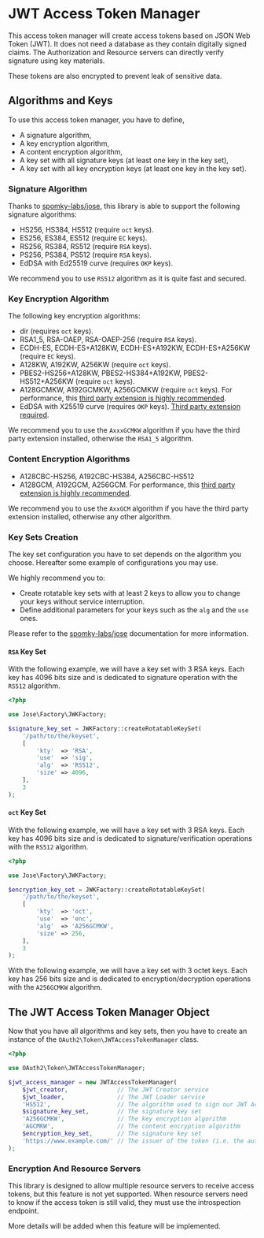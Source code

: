 # JWT Access Token Manager

This access token manager will create access tokens based on JSON Web Token (JWT).
It does not need a database as they contain digitally signed claims.
The Authorization and Resource servers can directly verify signature using key materials.

These tokens are also encrypted to prevent leak of sensitive data.

## Algorithms and Keys

To use this access token manager, you have to define,
- A signature algorithm,
- A key encryption algorithm,
- A content encryption algorithm,
- A key set with all signature keys (at least one key in the key set),
- A key set with all key encryption keys (at least one key in the key set).

### Signature Algorithm

Thanks to [spomky-labs/jose](https://github.com/Spomky-Labs/jose), this library is able to support the following signature algorithms:

* HS256, HS384, HS512 (require `oct` keys).
* ES256, ES384, ES512 (require `EC` keys).
* RS256, RS384, RS512 (require `RSA` keys).
* PS256, PS384, PS512 (require `RSA` keys).
* EdDSA with Ed25519 curve (requires `OKP` keys).

We recommend you to use `RS512` algorithm as it is quite fast and secured.

### Key Encryption Algorithm

The following key encryption algorithms:

* dir (requires `oct` keys).
* RSA1_5, RSA-OAEP, RSA-OAEP-256 (require `RSA` keys).
* ECDH-ES, ECDH-ES+A128KW, ECDH-ES+A192KW, ECDH-ES+A256KW (require `EC` keys).
* A128KW, A192KW, A256KW (require `oct` keys).
* PBES2-HS256+A128KW, PBES2-HS384+A192KW, PBES2-HS512+A256KW (require `oct` keys).
* A128GCMKW, A192GCMKW, A256GCMKW (require `oct` keys). For performance, this [third party extension is highly recommended](https://github.com/bukka/php-crypto).
* EdDSA with X25519 curve (requires `OKP` keys). [Third party extension required](https://github.com/encedo/php-curve25519-ext).

We recommend you to use the `AxxxGCMKW` algorithm if you have the third party extension installed, otherwise the `RSA1_5` algorithm.

### Content Encryption Algorithms

* A128CBC-HS256, A192CBC-HS384, A256CBC-HS512
* A128GCM, A192GCM, A256GCM. For performance, this [third party extension is highly recommended](https://github.com/bukka/php-crypto).

We recommend you to use the `AxxGCM` algorithm if you have the third party extension installed, otherwise any other algorithm.

### Key Sets Creation

The key set configuration you have to set depends on the algorithm you choose.
Hereafter some example of configurations you may use.

We highly recommend you to:
- Create rotatable key sets with at least 2 keys to allow you to change your keys without service interruption.
- Define additional parameters for your keys such as the `alg` and the `use` ones.

Please refer to the [spomky-labs/jose](https://github.com/Spomky-Labs/jose) documentation for more information.

#### `RSA` Key Set

With the following example, we will have a key set with 3 RSA keys.
Each key has 4096 bits size and is dedicated to signature operation with the `RS512` algorithm.

```php
<?php

use Jose\Factory\JWKFactory;

$signature_key_set = JWKFactory::createRotatableKeySet(
    '/path/to/the/keyset',
    [
        'kty'  => 'RSA',
        'use'  => 'sig',
        'alg'  => 'RS512',
        'size' => 4096,
    ],
    3
);
```

#### `oct` Key Set

With the following example, we will have a key set with 3 RSA keys.
Each key has 4096 bits size and is dedicated to signature/verification operations with the `RS512` algorithm.

```php
<?php

use Jose\Factory\JWKFactory;

$encryption_key_set = JWKFactory::createRotatableKeySet(
    '/path/to/the/keyset',
    [
        'kty'  => 'oct',
        'use'  => 'enc',
        'alg'  => 'A256GCMKW',
        'size' => 256,
    ],
    3
);
```

With the following example, we will have a key set with 3 octet keys.
Each key has 256 bits size and is dedicated to encryption/decryption operations with the `A256GCMKW` algorithm.

## The JWT Access Token Manager Object

Now that you have all algorithms and key sets, then you have to create an instance of the `OAuth2\Token\JWTAccessTokenManager` class.

```php
<?php

use OAuth2\Token\JWTAccessTokenManager;

$jwt_access_manager = new JWTAccessTokenManager(
    $jwt_creator,              // The JWT Creator service
    $jwt_loader,               // The JWT Loader service
    'HS512',                   // The algorithm used to sign our JWT Access Tokens
    $signature_key_set,        // The signature key set
    'A256GCMKW',               // The key encryption algorithm
    'AGCMKW',                  // The content encryption algorithm
    $encryption_key_set,       // The signature key set
    'https://www.example.com/' // The issuer of the token (i.e. the authorization server URL).
);
```

### Encryption And Resource Servers

This library is designed to allow multiple resource servers to receive access tokens, but this feature is not yet supported.
When resource servers need to know if the access token is still valid, they must use the introspection endpoint.

More details will be added when this feature will be implemented.
